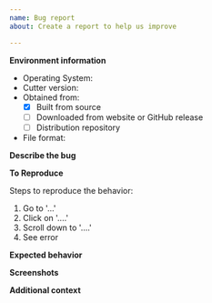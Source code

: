 ```yaml
---
name: Bug report
about: Create a report to help us improve

---
```


**Environment information**
* Operating System:
* Cutter version:
* Obtained from:
  - [x] Built from source
  - [ ] Downloaded from website or GitHub release
  - [ ] Distribution repository
* File format:

**Describe the bug**

<!-- A clear and concise description of what the bug is. -->

**To Reproduce**

Steps to reproduce the behavior:
1. Go to '...'
2. Click on '....'
3. Scroll down to '....'
4. See error

**Expected behavior**

<!-- A clear and concise description of what you expected to happen. -->


**Screenshots**

<!-- If applicable, add screenshots to help explain your problem. -->


**Additional context**

<!-- Add any other context about the problem here. -->
